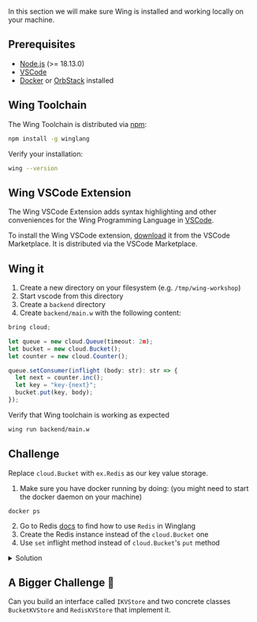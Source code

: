 In this section we will make sure Wing is installed and working locally on your 
machine.

## Prerequisites

* [Node.js](https://nodejs.org/en/) (>= 18.13.0)
* [VSCode](https://code.visualstudio.com/download)
* [Docker](https://www.docker.com/) or [OrbStack](https://orbstack.dev/) installed

## Wing Toolchain

The Wing Toolchain is distributed via [npm](https://www.npmjs.com/):

```sh
npm install -g winglang
```

Verify your installation:

```sh
wing --version
```

## Wing VSCode Extension

The Wing VSCode Extension adds syntax highlighting and other conveniences for the Wing Programming Language in [VSCode].

To install the Wing VSCode extension, [download](https://marketplace.visualstudio.com/items?itemName=Monada.vscode-wing) it from the VSCode Marketplace. It is distributed via the VSCode Marketplace.

[VSCode]: https://code.visualstudio.com/

## Wing it

1. Create a new directory on your filesystem (e.g. `/tmp/wing-workshop`)
2. Start vscode from this directory
3. Create a `backend` directory
4. Create `backend/main.w` with the following content:
```ts
bring cloud;

let queue = new cloud.Queue(timeout: 2m);
let bucket = new cloud.Bucket();
let counter = new cloud.Counter();

queue.setConsumer(inflight (body: str): str => {
  let next = counter.inc();
  let key = "key-{next}";
  bucket.put(key, body);
});
```

Verify that Wing toolchain is working as expected
  ```sh
  wing run backend/main.w
  ```

## Challenge

Replace `cloud.Bucket` with `ex.Redis` as our key value storage.

1. Make sure you have docker running by doing: (you might need to start the docker daemon on your machine)
```
docker ps
```
2. Go to Redis [docs](https://www.winglang.io/docs/standard-library/ex/redis) to find how to use `Redis` in Winglang
3. Create the Redis instance instead of the `cloud.Bucket` one
4. Use `set` inflight method instead of `cloud.Bucket`'s `put` method

<details>
  <summary>Solution</summary>

        bring cloud;
        bring ex;
        
        let queue = new cloud.Queue(timeout: 2m);
        let redis = new ex.Redis();
        let counter = new cloud.Counter();
        
        queue.setConsumer(inflight (body: str): str => {
          let next = counter.inc();
          let key = "key-{next}";
          redis.set(key, body);
        });    

</details>

## A Bigger Challenge :thinking:

Can you build an interface called `IKVStore` and two concrete classes `BucketKVStore` and `RedisKVStore` that implement it.
